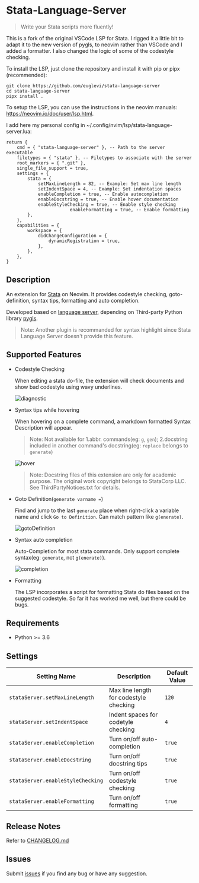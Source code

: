 # Stata-Language-Server

> Write your Stata scripts more fluently!

This is a fork of the original VSCode LSP for Stata. I rigged it a little bit to adapt it to the new version of pygls, to neovim rather than VSCode and I added a formatter. I also changed the logic of some of the codestyle checking.

To install the LSP, just clone the repository and install it with pip or pipx (recommended):

```
git clone https://github.com/euglevi/stata-language-server
cd stata-language-server
pipx install .
``` 

To setup the LSP, you can use the instructions in the neovim manuals: https://neovim.io/doc/user/lsp.html.

I add here my personal config in ~/.config/nvim/lsp/stata-language-server.lua:

```
return {
	cmd = { "stata-language-server" }, -- Path to the server executable
	filetypes = { "stata" }, -- Filetypes to associate with the server
	root_markers = { ".git" },
	single_file_support = true,
	settings = {
		stata = {
			setMaxLineLength = 82, -- Example: Set max line length
			setIndentSpace = 4, -- Example: Set indentation spaces
			enableCompletion = true, -- Enable autocompletion
			enableDocstring = true, -- Enable hover documentation
			enableStyleChecking = true, -- Enable style checking
                        enableFormatting = true, -- Enable formatting
		},
	},
	capabilities = {
		workspace = {
			didChangeConfiguration = {
				dynamicRegistration = true,
			},
		},
	},
}
```



## Description

An extension for [Stata](https://www.stata.com/) on Neovim. It provides codestyle checking, goto-definition, syntax tips, formatting and auto completion.

Developed based on [language server](https://microsoft.github.io/language-server-protocol/), depending on Third-party Python library [pygls](https://github.com/openlawlibrary/pygls).

> Note: Another plugin is recommanded for syntax highlight since Stata Language Server doesn't provide this feature.

## Supported Features

- Codestyle Checking

    When editing a stata do-file, the extension will check documents and show bad codestyle using wavy underlines.

    ![diagnostic](assets/img/diagnostics.gif)

- Syntax tips while hovering

    When hovering on a complete command, a markdown formatted Syntax Description will appear.

    > Note: Not available for 1.abbr. commands(eg: `g`, `gen`); 2.docstring included in another command's docstring(eg: `replace` belongs to `generate`)

    ![hover](assets/img/hover.gif)

    > Note: Docstring files of this extension are only for academic purpose. The original work copyright belongs to StataCorp LLC. See ThirdPartyNotices.txt for details.

- Goto Definition(`generate varname =`)

    Find and jump to the last `generate` place when right-click a variable name and click `Go to Definition`. Can match pattern like `g(enerate)`.

    ![gotoDefinition](assets/img/gotoDefinition.gif)

- Syntax auto completion

    Auto-Completion for most stata commands. Only support complete syntax(eg: `generate`, not `g(enerate)`).

    ![completion](assets/img/completion.gif)

- Formatting

   The LSP incorporates a script for formatting Stata do files based on the suggested codestyle. So far it has worked me well, but there could be bugs.

## Requirements

- Python >= 3.6

## Settings

| Setting Name | Description | Default Value |
|---|---|---|
| `stataServer.setMaxLineLength` | Max line length for codestyle checking | `120` |
| `stataServer.setIndentSpace` | Indent spaces for codetyle checking | `4` |
| `stataServer.enableCompletion` | Turn on/off auto-completion | `true` |
| `stataServer.enableDocstring` | Turn on/off docstring tips | `true` |
| `stataServer.enableStyleChecking` | Turn on/off codestyle checking | `true` |
| `stataServer.enableFormatting` | Turn on/off formatting | `true` |

## Release Notes

Refer to [CHANGELOG.md](https://github.com/HankBO/stata-language-server/blob/main/CHANGELOG.md)

## Issues

Submit [issues](https://github.com/HankBO/stata-language-server/issues) if you find any bug or have any suggestion.
